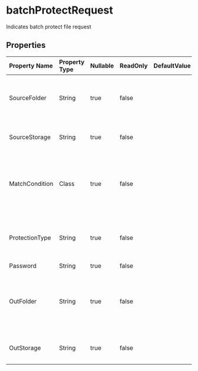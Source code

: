 # **batchProtectRequest**

Indicates batch protect file request 

## **Properties**

| Property Name | Property Type | Nullable |  ReadOnly | DefaultValue | Description | 
| :- | :- | :- |:- |  :- | :- |
|SourceFolder|String|true|false |  |The directory stores files that need to format conversion.            |
|SourceStorage|String|true|false |  |Aspose Cloud storage name|
|MatchCondition|Class|true|false |  |Indicates the match condition that needs to be processed for the file name.|
|ProtectionType|String|true|false |  |This property defines the protection type of an object.|
|Password|String|true|false |  |            |
|OutFolder|String|true|false |  |The directory that stores files whose format conversion was successful.|
|OutStorage|String|true|false |  |Aspose Cloud storage name.|

